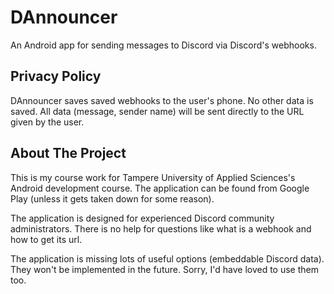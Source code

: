 # DAnnouncer
An Android app for sending messages to Discord via Discord's webhooks.

## Privacy Policy

DAnnouncer saves saved webhooks to the user's phone. No other data is saved. All data (message, sender name) will be sent directly to the URL given by the user.

## About The Project

This is my course work for Tampere University of Applied Sciences's Android development course. The application can be found from Google Play (unless it gets taken down for some reason).

The application is designed for experienced Discord community administrators. There is no help for questions like what is a webhook and how to get its url.

The application is missing lots of useful options (embeddable Discord data). They won't be implemented in the future. Sorry, I'd have loved to use them too.
